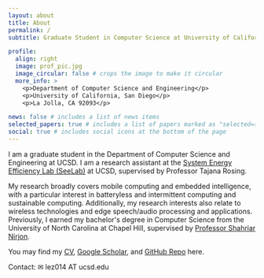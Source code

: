 ```yaml
---
layout: about
title: About
permalink: /
subtitle: Graduate Student in Computer Science at University of California, San Diego

profile:
  align: right
  image: prof_pic.jpg
  image_circular: false # crops the image to make it circular
  more_info: >
    <p>Department of Computer Science and Engineering</p>
    <p>University of California, San Diego</p>
    <p>La Jolla, CA 92093</p>

news: false # includes a list of news items
selected_papers: true # includes a list of papers marked as "selected={true}"
social: true # includes social icons at the bottom of the page
---
```


I am a graduate student in the Department of Computer Science and Engineering at UCSD. I am a research assistant at the [System Energy Efficiency Lab (SeeLab)](http://varys.ucsd.edu/) at UCSD, supervised by Professor Tajana Rosing. 

My research broadly covers mobile computing and embedded intelligence, with a particular interest in batteryless and intermittent computing and sustainable computing. Additionally, my research interests also relate to wireless technologies and edge speech/audio processing and applications. Previously, I earned my bachelor's degree in Computer Science from the University of North Carolina at Chapel Hill, supervised by [Professor Shahriar Nirjon](https://www.cs.unc.edu/~nirjon/). 

You may find my [CV](https://leonardz.me/assets/pdf/Le-Zhang-CV.pdf), [Google Scholar](https://scholar.google.com/citations?user=tFFuEqwAAAAJ), and [GitHub Repo](https://github.com/lezhangleonard) here. 

Contact: ✉ lez014 AT ucsd.edu
